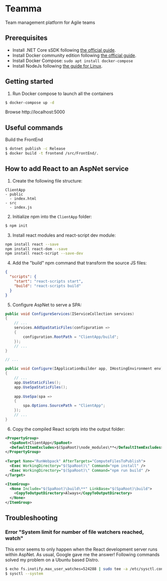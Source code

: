 # Teamma
Team management platform for Agile teams

## Prerequisites

* Install .NET Core sSDK following [the official guide](https://dotnet.microsoft.com/learn/dotnet/hello-world-tutorial/install).
* Install Docker community edition following [the official guide](https://docs.docker.com/install/linux/docker-ce/ubuntu/).
* Install Docker Compose: `sudo apt install docker-compose`
* Install NodeJs following [the guide for Linux](https://github.com/nodesource/distributions/blob/master/README.md#installation-instructions).

## Getting started

1. Run Docker compose to launch all the containers

```bash
$ docker-compose up -d
```

Browse http://localhost:5000

## Useful commands

Build the FrontEnd

```bash
$ dotnet publish -c Release
$ docker build -t frontend /src/FrontEnd/.
```

## How to add React to an AspNet service

1. Create the following file structure:
```
ClientApp
- public
  - index.html
- src
  - index.js
```

2. Initialize npm into the `ClientApp` folder:
```bash
$ npm init
```

3. Install react modules and react-script dev module:
```bash
npm install react --save
npm install react-dom --save
npm install react-script --save-dev
```

4. Add the "build" npm command that transform the source JS files:
```json
{
  "scripts": {
    "start": "react-scripts start",
    "build": "react-scripts build"
  }
}
```

5. Configure AspNet to serve a SPA:
```cs
public void ConfigureServices(IServiceCollection services)
{
    // ...
    services.AddSpaStaticFiles(configuration =>
    {
        configuration.RootPath = "ClientApp/build";
    });
    // ...
}

// ...

public void Configure(IApplicationBuilder app, IHostingEnvironment env)
{
    // ...
    app.UseStaticFiles();
    app.UseSpaStaticFiles();
    
    app.UseSpa(spa =>
    {
        spa.Options.SourcePath = "ClientApp";
    });
    // ...
}
```

6. Copy the compiled React scripts into the output folder:
```xml
<PropertyGroup>
  <SpaRoot>ClientApp</SpaRoot>
  <DefaultItemExcludes>$(SpaRoot)\node_modules\**</DefaultItemExcludes>
</PropertyGroup>
  
<Target Name="RunWebpack" AfterTargets="ComputeFilesToPublish">
  <Exec WorkingDirectory="$(SpaRoot)\" Command="npm install" />
  <Exec WorkingDirectory="$(SpaRoot)\" Command="npm run build" />
</Target>

<ItemGroup>
  <None Include="$(SpaRoot)\build\**" LinkBase="$(SpaRoot)\build">
    <CopyToOutputDirectory>Always</CopyToOutputDirectory>
  </None>
</ItemGroup>
```

## Troubleshooting

### Error "System limit for number of file watchers reached, watch"

This error seems to only happen when the React development server runs within AspNet. As usual, Google gave me the answer!
Following commands solved my problem on a Ubuntu based Distro.

```bash
$ echo fs.inotify.max_user_watches=524288 | sudo tee -a /etc/sysctl.conf && sudo sysctl -p
$ sysctl --system
```